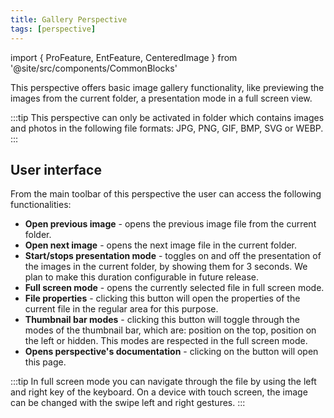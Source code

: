 ```yaml
---
title: Gallery Perspective
tags: [perspective]
---
```


import { ProFeature, EntFeature, CenteredImage } from '@site/src/components/CommonBlocks'

<ProFeature />

This perspective offers basic image gallery functionality, like previewing the images from the current folder, a presentation mode in a full screen view.

:::tip
This perspective can only be activated in folder which contains images and photos in the following file formats: JPG, PNG, GIF, BMP, SVG or WEBP.
:::

## User interface

From the main toolbar of this perspective the user can access the following functionalities:

<CenteredImage
    caption="Showing the regular view of the gallery perspective"
    src="/media/tagspaces-gallery-overview.jpg"
    showCaption
  />

- **Open previous image** - opens the previous image file from the current folder.
- **Open next image** - opens the next image file in the current folder.
- **Start/stops presentation mode** - toggles on and off the presentation of the images in the current folder, by showing them for 3 seconds. We plan to make this duration configurable in future release.
- **Full screen mode** - opens the currently selected file in full screen mode.
- **File properties** - clicking this button will open the properties of the current file in the regular area for this purpose.
- **Thumbnail bar modes** - clicking this button will toggle through the modes of the thumbnail bar, which are: position on the top, position on the left or hidden. This modes are respected in the full screen mode.
- **Opens perspective's documentation** - clicking on the button will open this page.

:::tip
In full screen mode you can navigate through the file by using the left and right key of the keyboard. On a device with touch screen, the image can be changed with the swipe left and right gestures.
:::
